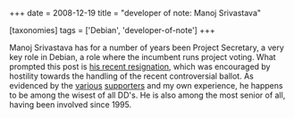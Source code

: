 +++
date = 2008-12-19
title = "developer of note: Manoj Srivastava"

[taxonomies]
tags = ['Debian', 'developer-of-note']
+++

Manoj Srivastava has for a number of years been Project Secretary, a
very key role in Debian, a role where the incumbent runs project voting.
What prompted this post is [his recent resignation], which was
encouraged by hostility towards the handling of the recent controversial
ballot. As evidenced by the [various][] [supporters] and my own
experience, he happens to be among the wisest of all DD's. He is also
among the most senior of all, having been involved since 1995.

  [his recent resignation]: http://lists.debian.org/debian-vote/2008/12/msg00275.html
  [various]: http://lists.debian.org/debian-vote/2008/12/msg00285.html
  [supporters]: http://lists.debian.org/debian-vote/2008/12/msg00292.html
